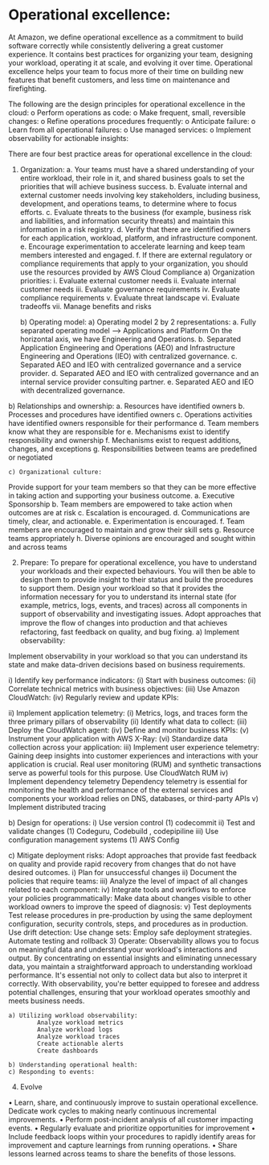 # Operational excellence:

At Amazon, we define operational excellence as a commitment to build software correctly while consistently delivering a great customer experience. It contains best practices for organizing your team, designing your workload, operating it at scale, and evolving it over time.
Operational excellence helps your team to focus more of their time on building new features that benefit customers, and less time on maintenance and firefighting.

The following are the design principles for operational excellence in the cloud:
        o	Perform operations as code:
        o	Make frequent, small, reversible changes: 
        o	Refine operations procedures frequently:
        o	Anticipate failure: 
        o	Learn from all operational failures: 
        o	Use managed services: 
        o	Implement observability for actionable insights: 

There are four best practice areas for operational excellence in the cloud:
1)	Organization: 
a.	Your teams must have a shared understanding of your entire workload, their role in it, and shared business goals to set the priorities that will achieve business success.
b.	Evaluate internal and external customer needs involving key stakeholders, including business, development, and operations teams, to determine where to focus efforts.
c.	Evaluate threats to the business (for example, business risk and liabilities, and information security threats) and maintain this information in a risk registry.
d.	Verify that there are identified owners for each application, workload, platform, and infrastructure component.
e.	Encourage experimentation to accelerate learning and keep team members interested and engaged. 
f.	If there are external regulatory or compliance requirements that apply to your organization, you should use the resources provided by AWS Cloud Compliance
	a) Organization priorities:
i.	Evaluate external customer needs
ii.	Evaluate internal customer needs
iii.	Evaluate governance requirements
iv.	Evaluate compliance requirements
v.	Evaluate threat landscape
vi.	Evaluate tradeoffs
vii.	Manage benefits and risks
		
	b) Operating model:
a)	Operating model 2 by 2 representations:
a.	Fully separated operating model --> Applications and Platform On the horizontal axis, we have Engineering and Operations.
b.	Separated Application Engineering and Operations (AEO) and Infrastructure Engineering and Operations (IEO) with centralized governance.
c.	Separated AEO and IEO with centralized governance and a service provider.
d.	Separated AEO and IEO with centralized governance and an internal service provider consulting partner.
e.	Separated AEO and IEO with decentralized governance.

b)	Relationships and ownership:
a.	Resources have identified owners
b.	Processes and procedures have identified owners
c.	Operations activities have identified owners responsible for their performance
d.	Team members know what they are responsible for
e.	Mechanisms exist to identify responsibility and ownership
f.	Mechanisms exist to request additions, changes, and exceptions
g.	Responsibilities between teams are predefined or negotiated
	
	c) Organizational culture: 
Provide support for your team members so that they can be more effective in taking action and supporting your business outcome.
a.	Executive Sponsorship
b.	Team members are empowered to take action when outcomes are at risk
c.	Escalation is encouraged.
d.	Communications are timely, clear, and actionable.
e.	Experimentation is encouraged.
f.	Team members are encouraged to maintain and grow their skill sets
g.	Resource teams appropriately
h.	Diverse opinions are encouraged and sought within and across teams




	
2)	Prepare:
	To prepare for operational excellence, you have to understand your workloads and their expected behaviours. You will then be able to design them to provide insight to their status and build the procedures to support them.
Design your workload so that it provides the information necessary for you to understand its internal state (for example, metrics, logs, events, and traces) across all components in support of observability and investigating issues.
Adopt approaches that improve the ﬂow of changes into production and that achieves refactoring, fast feedback on quality, and bug fixing. 
a)	Implement observability:

Implement observability in your workload so that you can understand its state and make data-driven decisions based on business requirements.

i)	Identify key performance indicators:
(i)	Start with business outcomes:
(ii)	Correlate technical metrics with business objectives:
(iii)	Use Amazon CloudWatch:
(iv)	Regularly review and update KPIs: 

ii)	Implement application telemetry:
(i)	Metrics, logs, and traces form the three primary pillars of observability
(ii)	Identify what data to collect:
(iii)	Deploy the CloudWatch agent:
(iv)	Define and monitor business KPIs:
(v)	Instrument your application with AWS X-Ray:
(vi)	Standardize data collection across your application:
iii)	Implement user experience telemetry:
		Gaining deep insights into customer experiences and interactions with your application is crucial. Real user monitoring (RUM) and synthetic transactions serve as powerful tools for this purpose.
Use CloudWatch RUM
iv)	Implement dependency telemetry
		Dependency telemetry is essential for monitoring the health and performance of the external services and components your workload relies on DNS, databases, or third-party APIs
v)	Implement distributed tracing
		
b)	Design for operations:
i)	Use version control
(1)	codecommit
ii)	Test and validate changes
(1)	Codeguru, Codebuild , codepipiline
iii)	Use configuration management systems
(1)	AWS Config 
		
c)	Mitigate deployment risks:
	Adopt approaches that provide fast feedback on quality and provide rapid recovery from changes that do not have desired outcomes. 
i)	Plan for unsuccessful changes
ii)	Document the policies that require teams:
iii)	Analyze the level of impact of all changes related to each component:
iv)	Integrate tools and workflows to enforce your policies programmatically:
	Make data about changes visible to other workload owners to improve the speed of diagnosis:
v)	Test deployments
Test release procedures in pre-production by using the same deployment configuration, security controls, steps, and procedures as in production.
		Use drift detection:
		Use change sets:
	 	Employ safe deployment strategies.
	 	Automate testing and rollback
3)	Operate:
Observability allows you to focus on meaningful data and understand your workload's interactions and output. By concentrating on essential insights and eliminating unnecessary data, you maintain a straightforward approach to understanding workload performance. It's essential not only to collect data but also to interpret it correctly.
With observability, you're better equipped to foresee and address potential challenges, ensuring that your workload operates smoothly and meets business needs.
		
	a) Utilizing workload observability:
			Analyze workload metrics
			Analyze workload logs
			Analyze workload traces
			Create actionable alerts
			Create dashboards
			
	b) Understanding operational health:
	c) Responding to events:

4)	Evolve

•	Learn, share, and continuously improve to sustain operational excellence. Dedicate work cycles to making nearly continuous incremental improvements.
•	Perform post-incident analysis of all customer impacting events.
•	Regularly evaluate and prioritize opportunities for improvement 
•	Include feedback loops within your procedures to rapidly identify areas for improvement and capture learnings from running operations.
•	Share lessons learned across teams to share the benefits of those lessons. 
